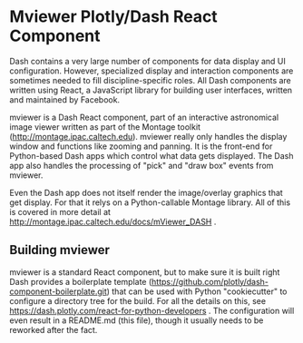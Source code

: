 # Mviewer Plotly/Dash React Component

Dash contains a very large number of components for data display and UI configuration.  However, specialized display and interaction components are sometimes needed to fill discipline-specific roles.  All Dash components are written using React, a JavaScript library for building user interfaces, written and maintained by Facebook. 

mviewer is a Dash React component, part of an interactive astronomical image viewer written as part of the Montage toolkit (http://montage.ipac.caltech.edu).  mviewer really only handles the display window and functions like zooming and panning.  It is the front-end for Python-based Dash apps which control what data gets displayed. The Dash app also handles the processing of "pick" and "draw box" events from mviewer.

Even the Dash app does not itself render the image/overlay graphics that get display.  For that it relys on a Python-callable Montage library.
All of this is covered in more detail at http://montage.ipac.caltech.edu/docs/mViewer_DASH .


## Building mviewer

mviewer is a standard React component, but to make sure it is built right Dash provides a boilerplate template (https://github.com/plotly/dash-component-boilerplate.git) that can be used with Python "cookiecutter" to configure a directory tree for the build.  For all the details on this, see https://dash.plotly.com/react-for-python-developers .  The configuration will even result in a README.md (this file), though it usually needs to be reworked after the fact.
